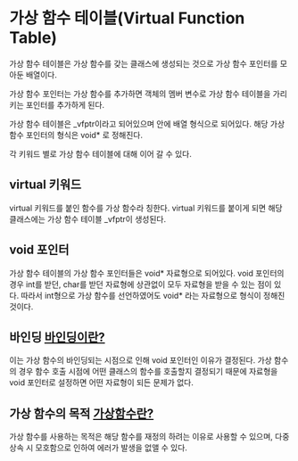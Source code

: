 # 가상 함수 테이블(Virtual Function Table)
가상 함수 테이블은 가상 함수를 갖는 클래스에 생성되는 것으로 가상 함수 포인터를 모아둔 배열이다.

가상 함수 포인터는 가상 함수를 추가하면 객체의 멤버 변수로 가상 함수 테이블을 가리키는 포인터를 추가하게 된다.

가상 함수 테이블은 _vfptr이라고 되어있으며 안에 배열 형식으로 되어있다. 해당 가상 함수 포인터의 형식은 void* 로 정해진다.

각 키워드 별로 가상 함수 테이블에 대해 이어 갈 수 있다.

## virtual 키워드
virtual 키워드를 붙인 함수를 가상 함수라 칭한다. virtual 키워드를 붙이게 되면 해당 클래스에는 가상 함수 테이블 _vfptr이 생성된다.

## void 포인터
가상 함수 테이블의 가상 함수 포인터들은 void* 자료형으로 되어있다. void 포인터의 경우 int를 받던, char를 받던 자료형에 상관없이 모두 자료형을 받을 수 있는 점이 있다.
따라서 int형으로 가상 함수를 선언하였어도 void* 라는 자료형으로 형식이 정해진 것이다.

## 바인딩 [바인딩이란?](https://github.com/zamizam/Study/blob/main/OOP/%EB%B0%94%EC%9D%B8%EB%94%A9.md)
이는 가상 함수의 바인딩되는 시점으로 인해 void 포인터인 이유가 결정된다. 가상 함수의 경우 함수 호출 시점에 어떤 클래스의 함수를 호출할지 결정되기 때문에 자료형을 void 포인터로 설정하면 어떤 자료형이 되든 문제가 없다.

## 가상 함수의 목적 [가상함수란?](https://github.com/zamizam/Study/blob/main/OOP/%EA%B0%80%EC%83%81%ED%95%A8%EC%88%98.md)
가상 함수를 사용하는 목적은 해당 함수를 재정의 하려는 이유로 사용할 수 있으며, 다중 상속 시 모호함으로 인하여 에러가 발생을 없앨 수 있다.
